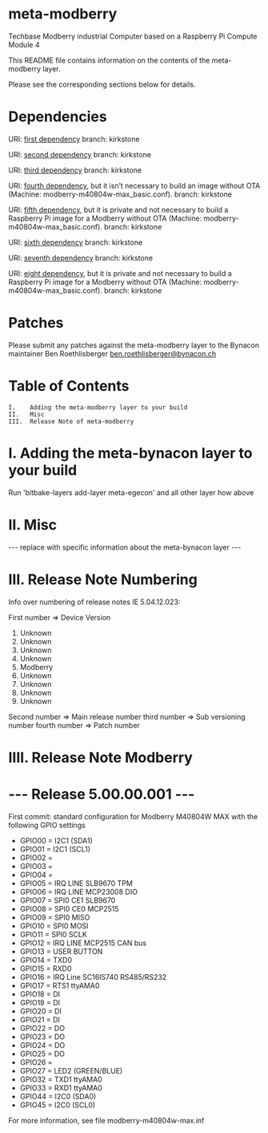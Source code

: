# meta-modberry
Techbase Modberry industrial Computer based on a Raspberry Pi Compute Module 4

This README file contains information on the contents of the meta-modberry layer.

Please see the corresponding sections below for details.

Dependencies
============

  URI: [first dependency](https://github.com/yoctoproject/poky.git)
  branch: kirkstone

  URI: [second dependency](git://git.yoctoproject.org/meta-raspberrypi)
  branch: kirkstone
  
  URI: [third dependency](https://github.com/openembedded/meta-openembedded.git)
  branch: kirkstone

  URI: [fourth dependency](https://github.com/mendersoftware/meta-mender.git), but it isn’t necessary to build an image without OTA (Machine: modberry-m40804w-max_basic.conf).
  branch: kirkstone

  URI: [fifth dependency](git@github.com:bynacon/meta-edgecon.git), but it is private and not necessary to build a Raspberry Pi image for a Modberry without OTA (Machine: modberry-m40804w-max_basic.conf).
  branch: kirkstone

  URI: [sixth dependency](git://git.yoctoproject.org/meta-security.git)
  branch: kirkstone

  URI: [seventh dependency](git://git.yoctoproject.org/meta-virtualization)
  branch: kirkstone

  URI: [eight dependency](https://github.com/bynacon/meta-ota.git), but it is private and not necessary to build a Raspberry Pi image for a Modberry without OTA (Machine: modberry-m40804w-max_basic.conf).
  branch: kirkstone

Patches
=======

Please submit any patches against the meta-modberry layer to the Bynacon maintainer Ben Roethlisberger <ben.roethlisberger@bynacon.ch>

Table of Contents
=================

    I.    Adding the meta-modberry layer to your build
    II.   Misc
    III.  Release Note of meta-modberry


I. Adding the meta-bynacon layer to your build
=================================================

Run 'bitbake-layers add-layer meta-egecon' and all other layer how above

II. Misc
========

--- replace with specific information about the meta-bynacon layer ---

III. Release Note Numbering
===========================
Info over numbering of release notes IE 5.04.12.023:

First number => Device Version
  1. Unknown
  2. Unknown
  3. Unknown
  4. Unknown
  5. Modberry
  6. Unknown
  7. Unknown
  8. Unknown
  9. Unknown

Second number => Main release number
third number => Sub versioning number 
fourth number => Patch number

IIII. Release Note Modberry
==========================

--- Release 5.00.00.001 ---
==============================
First commit: standard configuration for Modberry M40804W MAX with the following GPIO settings

-  GPIO00  = I2C1 (SDA1)
-  GPIO01  = I2C1 (SCL1)
-  GPIO02  = 
-  GPIO03  = 
-  GPIO04  = 
-  GPIO05  = IRQ LINE SLB9670 TPM
-  GPIO06  = IRQ LINE MCP23008 DIO
-  GPIO07  = SPI0 CE1 SLB9670
-  GPIO08  = SPI0 CE0 MCP2515
-  GPIO09  = SPI0 MISO
-  GPIO10  = SPI0 MOSI
-  GPIO11  = SPI0 SCLK
-  GPIO12  = IRQ LINE MCP2515 CAN bus
-  GPIO13  = USER BUTTON 
-  GPIO14  = TXD0 
-  GPIO15  = RXD0 
-  GPIO16  = IRQ Line SC16IS740 RS485/RS232
-  GPIO17  = RTS1 ttyAMA0 
-  GPIO18  = DI
-  GPIO19  = DI
-  GPIO20  = DI  
-  GPIO21  = DI  
-  GPIO22  = DO
-  GPIO23  = DO
-  GPIO24  = DO
-  GPIO25  = DO
-  GPIO26  = 
-  GPIO27  = LED2 (GREEN/BLUE)
-  GPIO32  = TXD1 ttyAMA0
-  GPIO33  = RXD1 ttyAMA0
-  GPIO44  = I2C0 (SDA0)
-  GPIO45  = I2C0 (SCL0)

For more information, see file modberry-m40804w-max.inf